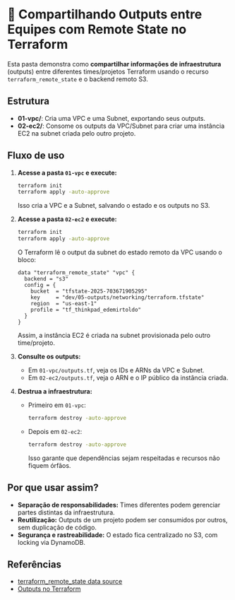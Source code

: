 # 🔗 Compartilhando Outputs entre Equipes com Remote State no Terraform

Esta pasta demonstra como **compartilhar informações de infraestrutura** (outputs) entre diferentes times/projetos Terraform usando o recurso `terraform_remote_state` e o backend remoto S3.

## Estrutura

- **01-vpc/**: Cria uma VPC e uma Subnet, exportando seus outputs.
- **02-ec2/**: Consome os outputs da VPC/Subnet para criar uma instância EC2 na subnet criada pelo outro projeto.

## Fluxo de uso

1. **Acesse a pasta `01-vpc` e execute:**

   ```sh
   terraform init
   terraform apply -auto-approve
   ```

   Isso cria a VPC e a Subnet, salvando o estado e os outputs no S3.

2. **Acesse a pasta `02-ec2` e execute:**

   ```sh
   terraform init
   terraform apply -auto-approve
   ```

   O Terraform lê o output da subnet do estado remoto da VPC usando o bloco:

   ```hcl
   data "terraform_remote_state" "vpc" {
     backend = "s3"
     config = {
       bucket  = "tfstate-2025-703671905295"
       key     = "dev/05-outputs/networking/terraform.tfstate"
       region  = "us-east-1"
       profile = "tf_thinkpad_edemirtoldo"
     }
   }
   ```

   Assim, a instância EC2 é criada na subnet provisionada pelo outro time/projeto.

3. **Consulte os outputs:**

   - Em `01-vpc/outputs.tf`, veja os IDs e ARNs da VPC e Subnet.
   - Em `02-ec2/outputs.tf`, veja o ARN e o IP público da instância criada.

4. **Destrua a infraestrutura:**
   - Primeiro em `01-vpc`:
     ```sh
     terraform destroy -auto-approve
     ```
   - Depois em `02-ec2`:
     ```sh
     terraform destroy -auto-approve
     ```
     Isso garante que dependências sejam respeitadas e recursos não fiquem órfãos.

## Por que usar assim?

- **Separação de responsabilidades:** Times diferentes podem gerenciar partes distintas da infraestrutura.
- **Reutilização:** Outputs de um projeto podem ser consumidos por outros, sem duplicação de código.
- **Segurança e rastreabilidade:** O estado fica centralizado no S3, com locking via DynamoDB.

## Referências

- [terraform_remote_state data source](https://developer.hashicorp.com/terraform/language/state/remote-state-data)
- [Outputs no Terraform](https://developer.hashicorp.com/terraform/language/values/outputs)
